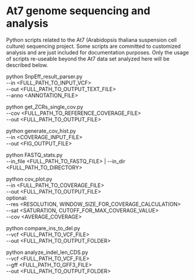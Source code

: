 # At7 genome sequencing and analysis

Python scripts related to the At7 (Arabidopsis thaliana suspension cell culture) sequencing project. Some scripts are committed to customized analysis and are just included for documentation purposes. Only the usage of scripts re-useable beyond the At7 data set analyzed here will be described below.


python SnpEff_result_parser.py \
--in <FULL_PATH_TO_INPUT_VCF> \
--out <FULL_PATH_TO_OUTPUT_TEXT_FILE> \
--anno <ANNOTATION_FILE>


python get_ZCRs_single_cov.py \
--cov <FULL_PATH_TO_REFERENCE_COVERAGE_FILE> \
--out <FULL_PATH_TO_OUTPUT_FILE>


python generate_cov_hist.py \
--in <COVERAGE_INPUT_FILE> \
--out <FIG_OUTPUT_FILE>


python FASTQ_stats.py \
--in_file <FULL_PATH_TO_FASTQ_FILE> |	--in_dir <FULL_PATH_TO_DIRECTORY>


python cov_plot.py \
--in <FULL_PATH_TO_COVERAGE_FILE> \
--out <FULL_PATH_TO_OUTPUT_FILE> \
optional: \
--res <RESOLUTION, WINDOW_SIZE_FOR_COVERAGE_CALCULATION> \
--sat <SATURATION, CUTOFF_FOR_MAX_COVERAGE_VALUE> \
--cov <AVERAGE_COVERAGE>


python compare_ins_to_del.py \
--vcf <FULL_PATH_TO_VCF_FILE> \
--out <FULL_PATH_TO_OUTPUT_FOLDER>


python analyze_indel_len_CDS.py \
--vcf <FULL_PATH_TO_VCF_FILE> \
--gff <FULL_PATH_TO_GFF3_FILE> \
--out <FULL_PATH_TO_OUTPUT_FOLDER>

